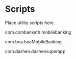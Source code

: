 # Scripts

Place utility scripts here.

com.combanketh.mobilebanking

com.boa.boaMobileBanking

com.dashen.dashensuperapp